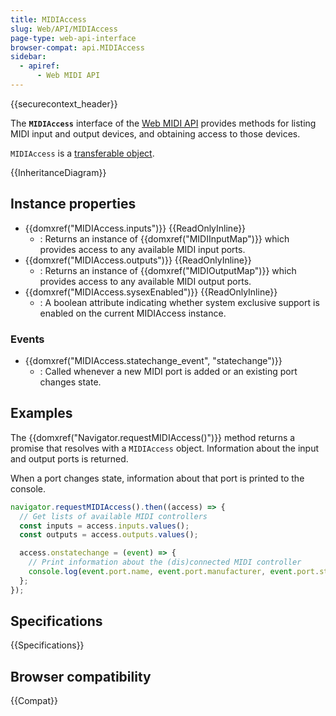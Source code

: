 ```yaml
---
title: MIDIAccess
slug: Web/API/MIDIAccess
page-type: web-api-interface
browser-compat: api.MIDIAccess
sidebar:
  - apiref:
      - Web MIDI API
---
```


{{securecontext_header}}

The **`MIDIAccess`** interface of the [Web MIDI API](/en-US/docs/Web/API/Web_MIDI_API) provides methods for listing MIDI input and output devices, and obtaining access to those devices.

`MIDIAccess` is a [transferable object](/en-US/docs/Web/API/Web_Workers_API/Transferable_objects).

{{InheritanceDiagram}}

## Instance properties

- {{domxref("MIDIAccess.inputs")}} {{ReadOnlyInline}}
  - : Returns an instance of {{domxref("MIDIInputMap")}} which provides access to any available MIDI input ports.
- {{domxref("MIDIAccess.outputs")}} {{ReadOnlyInline}}
  - : Returns an instance of {{domxref("MIDIOutputMap")}} which provides access to any available MIDI output ports.
- {{domxref("MIDIAccess.sysexEnabled")}} {{ReadOnlyInline}}
  - : A boolean attribute indicating whether system exclusive support is enabled on the current MIDIAccess instance.

### Events

- {{domxref("MIDIAccess.statechange_event", "statechange")}}
  - : Called whenever a new MIDI port is added or an existing port changes state.

## Examples

The {{domxref("Navigator.requestMIDIAccess()")}} method returns a promise that resolves with a `MIDIAccess` object. Information about the input and output ports is returned.

When a port changes state, information about that port is printed to the console.

```js
navigator.requestMIDIAccess().then((access) => {
  // Get lists of available MIDI controllers
  const inputs = access.inputs.values();
  const outputs = access.outputs.values();

  access.onstatechange = (event) => {
    // Print information about the (dis)connected MIDI controller
    console.log(event.port.name, event.port.manufacturer, event.port.state);
  };
});
```

## Specifications

{{Specifications}}

## Browser compatibility

{{Compat}}
